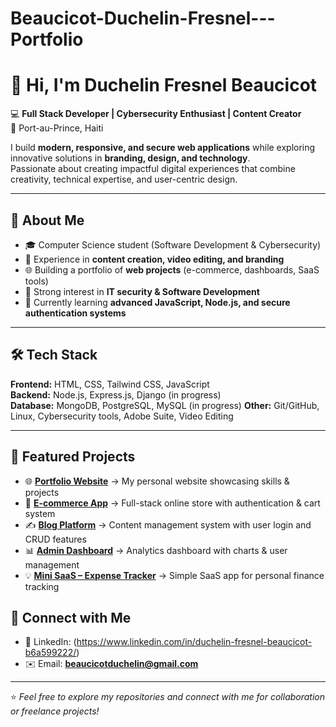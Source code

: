 # Beaucicot-Duchelin-Fresnel---Portfolio

# 👋 Hi, I'm Duchelin Fresnel Beaucicot

💻 **Full Stack Developer | Cybersecurity Enthusiast | Content Creator**  
📍 Port-au-Prince, Haiti  

I build **modern, responsive, and secure web applications** while exploring innovative solutions in **branding, design, and technology**.  
Passionate about creating impactful digital experiences that combine creativity, technical expertise, and user-centric design.  

---

## 🚀 About Me
- 🎓 Computer Science student (Software Development & Cybersecurity)  
- 🎥 Experience in **content creation, video editing, and branding**  
- 🌐 Building a portfolio of **web projects** (e-commerce, dashboards, SaaS tools)  
- 🔐 Strong interest in **IT security & Software Development**  
- 🌱 Currently learning **advanced JavaScript, Node.js, and secure authentication systems**  

---

## 🛠️ Tech Stack
**Frontend:** HTML, CSS, Tailwind CSS, JavaScript  
**Backend:** Node.js, Express.js, Django (in progress)  
**Database:** MongoDB, PostgreSQL, MySQL  (in progress)
**Other:** Git/GitHub, Linux, Cybersecurity tools, Adobe Suite, Video Editing  

---

## 📂 Featured Projects
- 🌐 **[Portfolio Website](#)** → My personal website showcasing skills & projects  
- 🛒 **[E-commerce App](#)** → Full-stack online store with authentication & cart system  
- ✍️ **[Blog Platform](#)** → Content management system with user login and CRUD features  
- 📊 **[Admin Dashboard](#)** → Analytics dashboard with charts & user management  
- 💡 **[Mini SaaS – Expense Tracker](#)** → Simple SaaS app for personal finance tracking  


## 🤝 Connect with Me
- 💼 LinkedIn: (https://www.linkedin.com/in/duchelin-fresnel-beaucicot-b6a599222/)
- ✉️ Email: **beaucicotduchelin@gmail.com**  

---

⭐️ *Feel free to explore my repositories and connect with me for collaboration or freelance projects!*
